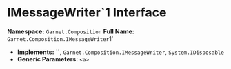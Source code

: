 # IMessageWriter`1 Interface

**Namespace:** `Garnet.Composition`
**Full Name:** `Garnet.Composition.IMessageWriter`1`
- **Implements:** ``, `Garnet.Composition.IMessageWriter`, `System.IDisposable`
- **Generic Parameters:** `<a>`